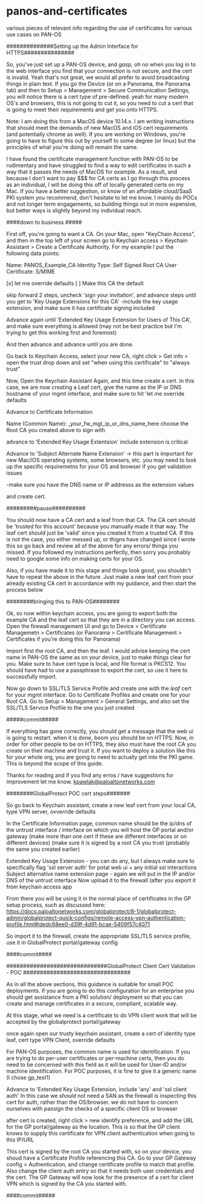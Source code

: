 # panos-and-certificates
various pieces of relevant info regarding the use of certificates for various use cases on PAN-OS



##############Setting up the Admin Interface for HTTPS###############

So, you've just set up a PAN-OS device, and *gasp, oh no* when you log in to the web interface you find that your connection is not secure, and the cert is invalid. Yeah that's not great, we would all prefer to avoid broadcasting things in plain text. If you go the Device (or on a Panorama, the Panorama tab) and then to Setup > Management > Secure Communication Settings, you will notice there is a cert type of pre-defined. yeah for many modern OS's and browsers, this is not going to cut it, so you need to cut a cert that is going to meet their requirements and get you onto HTTPS.

Note: I am doing this from a MacOS device 10.14.x.  I am writing instructions that should meet the demands of new MacOS and iOS cert requirements (and potentially chrome as well). If you are working on Windows, you're going to have to figure this out by yourself to some degree (or linux) but the principles of what you're doing will remain the same.

I have found the certificate management function with PAN-OS to be rudimentary and have struggled to find a way to edit certificates in such a way that it passes the needs of MacOS for example. As a result, and because I don't want to pay $$$ for CA certs as I go through this process as an individual, I will be doing this off of locally generated certs on my Mac. If you have a better suggestion, or know of an affordable cloud/SaaS PKI system you recommend, don't hesitate to let me know. I mainly do POCs and not longer term engagements, so building things out in more expensive, but better ways is slightly beyond my individual reach.

####down to business #####

First off, you're going to want a CA. On your Mac, open "KeyChain Access", and then in the top left of your screen go to Keychain access > Keychain Assistant > Create a Certificate Authority. For my example I put the following data points:

Name: PANOS_Example_CA
Identity Type: Self Signed Root CA
User Certificate: S/MIME

[x]  let me override defaults
[ ]  Make this CA the default

skip forward 2 steps, uncheck 'sign your invitation', and advance steps until you get to 'Key Usage Extensions for this CA'
-include the key usage extension, and make sure it has certificate signing included


Advance again until 'Extended Key Usage Extension for Users of This CA', and make sure everything is allowed (may not be best practice but I'm trying to get this working first and foremost)

And then advance and advance until you are done.

Go back to Keychain Access, select your new CA, right click > Get info > open the trust drop down and set "when using this certificate" to "always trust"

Now, Open the Keychain Assistant Again, and this time create a cert. In this case, we are now creating a Leaf cert, give the name as the IP or DNS hostname of your mgmt interface, and make sure to hit 'let me override defaults

Advance to Certificate Information

Name (Common Name): _your_fw_mgt_ip_or_dns_name_here
choose the Root CA you created above to sign with

advance to 'Extended Key Usage Extentsion'
include
extension is critical

Advance to 'Subject Alternate Name Extension' -> this part is important for new Mac/iOS operating systems, some browsers, etc. you may need to look up the specific requiremetns for your OS and browser if you get validation issues

-make sure you have the DNS name or IP addresss as the extension values

and create cert.



#########pause##########

You should now have a CA cert and a leaf from that CA. The CA cert should be 'trusted for this account' because you manually made it that way. The leaf cert should just be 'valid' since you created it from a trusted CA. If this is not the case, you either messed up, or thigns have changed since I wrote this so go back and review all of the above for any errors/ things you missed. If you followed my instructions perfectly, then sorry you probably need to google some info on making certs for your OS.

Also, if you have made it to this stage and things look good, you shouldn't have to repeat the above in the future. Just make a new leaf cert from your already existing CA cert in accordance with my guidance, and then start the process below


########bringing this to PAN-OS########

Ok, so now within keychain access, you are going to export both the example CA and the leaf cert so that they are in a directory you can access. Open the firewall management UI and go to Device > Certificate Managemetn > Certificates (or Panorama > Certificate Management > Certificates if you're doing this for Panorama)

Import first the root CA, and then the leaf. I would advise keeping the cert name in PAN-OS the same as on your device, just to make things clear for you. Make sure to have cert type is local, and file format is PKCS12. You should have had to use a passphrase to export the cert, so use it here to successfully import.

Now go down to SSL/TLS Service Profile and create one with the _leaf_ cert for your mgmt interface. 
Go to Certificate Profiles and create one for your Root CA.
Go to Setup > Management > General Settings, and also set the SSL/TLS Service Profile to the one you just created

#####commit#####


If everything has gone correctly, you should get a message that the web ui is going to restart. when it is done, boom you should be on HTTPS. Now, in order for other people to be on HTTPS, they also must have the root CA you create on their machine and trust it. If you want to deploy a solution like this for your whole org, you are going to need to actually get into the PKI game. This is beyond the scope of this guide.

Thanks for reading and if you find any erros / have suggestions for improvement let me know.
kpawlak@paloaltonetworks.com


########GlobalProtect POC cert steps#######

So go back to Keychain assistant, create a new leaf cert from your local CA, type VPN server, ovverride defaults

In the Certificate Information page, common name should be the ip/dns of the untrust interface / interface on which you will host the GP portal and/or gateway (make more than one cert if these are different interfaces or on different devices)
(make sure it is signed by a root CA you trust (probably the same you created earlier)

Extended Key Usage Extension - you can do any, but I always make sure to specifically flag 'ssl server auth' for potal web ui + any initial ssl interactions
Subject alternative name extension page - again we will put in the IP and/or DNS of the untrust interface
Now upload it to the firewall (after you export it from keychain access app

From there you will be using it in the normal place of certificates in the GP setup process, such as discussed here: https://docs.paloaltonetworks.com/globalprotect/8-1/globalprotect-admin/globalprotect-quick-configs/remote-access-vpn-authentication-profile.html#idedc68ee0-d39f-4d91-bcae-5409f57c4071

So import it to the firewall, create the appropriate SSL/TLS service profile, use it in GlobalProtect portal/gateway config

####commit####




##############################GlobalProtect Client Cert Validation - POC ################################

As in all the above sections, this guidance is suitable for small POC deployments. If you are going to do this configuration for an enterprise you should get assistance from a PKI solution/ deployment so that you can create and manage certificates in a secure, compliant, scalable way.

At this stage, what we need is a certificate to do VPN client work that will be accepted by the globalprotect portal/gateway

once again open our trusty keychain assistant, create a cert of identity type leaf, cert type VPN Client, override defaults

For PAN-OS purposes, the common name is used for identification. If you are trying to do per-user certificates or per-machine certs, then you do need to be concerned with this field as it will be used for User-ID and/or machine identification. For POC purposes, it is fine to give it a generic name (I chose gp_test1)

Advance to 'Extended Key Usage Extension, include 'any' and 'ssl client auth'
In this case we *should* not need a SAN as the firewall is inspecting this cert for auth, rather than the OS/browser. we do not have to concern ourselves with passign the checks of a specific client OS or browser

after cert is created, right click > new identify preference, and add the URL for the GP portal/gateway as the location. This is so that the GP client knows to supply this certificate for VPN client authentication when going to this IP/URL

This cert is signed by the root CA you started with, so on your device, you shoud have a Certificate Profile referencing this CA. Go to your GP Gateway config > Authentication, and change certificate profile to match that profile. Also change the client auth entry so that it needs both user credentials and the cert. The GP Gateway will now look for the presence of a cert for client VPN which is signed by the CA you started with.

####commit#####



